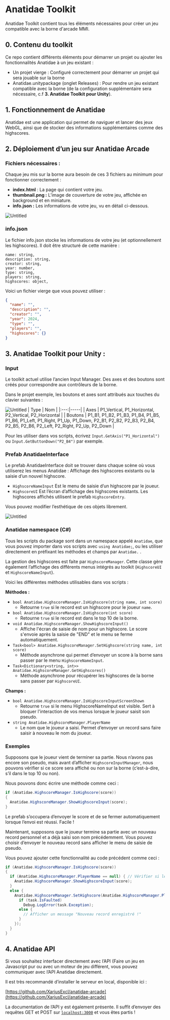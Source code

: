 # Anatidae Toolkit

Anatidae Toolkit contient tous les éléments nécessaires pour créer un jeu compatible avec la borne d'arcade MMI. 

## 0. Contenu du toolkit

Ce repo contient différents éléments pour démarrer un projet ou ajouter les fonctionnalités Anatidae à un jeu existant :

- Un projet vierge : Configuré correctement pour démarrer un projet qui sera jouable sur la borne
- Anatidae.unitypackage (onglet Releases) : Pour rendre un jeu existant compatible avec la borne (de la configuration supplémentaire sera nécessaire, c.f **3. Anatidae Toolkit pour Unity**).

## 1. Fonctionnement de Anatidae

Anatidae est une application qui permet de naviguer et lancer des jeux WebGL, ainsi que de stocker des informations supplémentaires comme des highscores.

## 2. Déploiement d’un jeu sur Anatidae Arcade

### Fichiers nécessaires :

Chaque jeu mis sur la borne aura besoin de ces 3 fichiers au minimum pour fonctionner correctement :

- **index.html** : La page qui contient votre jeu.
- **thumbnail.png :** L’image de couverture de votre jeu, affichée en background et en miniature.
- **info.json :** Les informations de votre jeu, vu en détail ci-dessous.

![Untitled](1.png)

### info.json

Le fichier info.json stocke les informations de votre jeu (et optionnellement les highscores). Il doit être structuré de cette manière :

```
name: string,
description: string, 
creator: string,
year: number,
type: string,
players: string,
highscores: object,
```

Voici un fichier vierge que vous pouvez utiliser :

```json
{
  "name": "",
  "description": "",
  "creator": "",
  "year": 2024,
  "type": "",
  "players": "",
  "highscores": {}
}
```

## 3. Anatidae Toolkit pour Unity :

### Input

Le toolkit actuel utilise l’ancien Input Manager. Des axes et des boutons sont créés pour correspondre aux contrôleurs de la borne.

Dans le projet exemple, les boutons et axes sont attribués aux touches du clavier suivantes :

![Untitled](2.png)
| Type | Nom |
|:---:|-----|
| Axes | P1_Vertical, P1_Horizontal, P2_Vertical, P2_Horizontal |
| Boutons | P1_B1, P1_B2, P1_B3, P1_B4, P1_B5, P1_B6, P1_Left, P1_Right, P1_Up, P1_Down, P2_B1, P2_B2, P2_B3, P2_B4, P2_B5, P2_B6, P2_Left, P2_Right, P2_Up, P2_Down |

Pour les utiliser dans vos scripts, écrivez `Input.GetAxis("P1_Horizontal")` ou `Input.GetButtonDown("P2_B4")` par exemple.

### Prefab AnatidaeInterface

Le prefab AnatidaeInterface doit se trouver dans chaque scène où vous utiliserez les menus Anatidae : Affichage des highscores existants ou la saisie d’un nouvel highscore.

- `HighscoreNameInput` Est le menu de saisie d’un highscore par le joueur.
- `HighscoreUI` Est l’écran d’affichage des highscores existants. Les highscores affichés utilisent le prefab `HighscoreEntry`.

Vous pouvez modifier l’esthétique de ces objets librement.

![Untitled](3.png)

### Anatidae namespace (C#)

Tous les scripts du package sont dans un namespace appelé `Anatidae`, que vous pouvez importer dans vos scripts avec `using Anatidae;`, ou les utiliser directement en préfixant les méthodes et champs par `Anatidae.` .

La gestion des highscores est faite par `HighscoreManager`.  Cette classe gère également l’affichage des différents menus intégrés au toolkit (`HighscoreUI` et `HighscoreNameInput`).

Voici les différentes méthodes utilisables dans vos scripts :

**Méthodes :**

- `bool Anatidae.HighscoreManager.IsHighscore(string name, int score)`
    - Retourne `true` si le record est un highscore pour le joueur `name`.
- `bool Anatidae.HighscoreManager.IsHighscore(int score)`
    - Retourne `true` si le record est dans le top 10 de la borne.
- `void Anatidae.HighscoreManager.ShowHighscoreInput()`
    - Affiche l'écran de saisie de nom pour un highscore. Le score s'envoie après la saisie de "END" et le menu se ferme automatiquement.
- `Task<bool> Anatidae.HighscoreManager.SetHighscore(string name, int score)`
    - Méthode asynchrone qui permet d’envoyer un score à la borne sans passer par le menu `HighscoreNameInput`.
- `Task<Dictionary<string, int>> Anatidae.HighscoreManager.GetHighscores()`
    - Méthode asynchrone pour récupérer les highscores de la borne sans passer par `HighscoreUI`.

**Champs :**

- `bool Anatidae.HighscoreManager.IsHighscoreInputScreenShown`
    - Retourne `true` si le menu HighscoreNameInput est visible. Sert à bloquer l'interaction de vos menus lorsque le joueur saisit son pseudo.
- `string Anatidae.HighscoreManager.PlayerName`
    - Le nom que le joueur a saisi. Permet d’envoyer un record sans faire saisir à nouveau le nom du joueur.

### Exemples

Supposons que le joueur vient de terminer sa partie. Nous n’avons pas encore son pseudo, mais avant d’afficher `HighscoreInputManager`, nous pouvons vérifier si ce score sera affiché ou non sur la borne (c’est-à-dire, s’il dans le top 10 ou non).

Nous pouvons donc écrire une méthode comme ceci :

```csharp
if (Anatidae.HighscoreManager.IsHighscore(score))
{
  Anatidae.HighscoreManager.ShowHighscoreInput(score);
}
```

Le prefab s’occupera d’envoyer le score et de se fermer automatiquement lorsque l’envoi est réussi. Facile !

Maintenant, supposons que le joueur termine sa partie avec un nouveau record personnel et a déjà saisi son nom précédemment. Vous pouvez choisir d’envoyer le nouveau record sans afficher le menu de saisie de pseudo.

Vous pouvez ajouter cette fonctionnalité au code précédent comme ceci :

```csharp
if (Anatidae.HighscoreManager.IsHighscore(score))
{
  if (Anatidae.HighscoreManager.PlayerName == null) { // Vérifier si le joueur a saisi un pseudo ou non
    Anatidae.HighscoreManager.ShowHighscoreInput(score);
  }
  else {
    Anatidae.HighscoreManager.SetHighscore(Anatidae.HighscoreManager.PlayerName, score).ContinueWith(task => {
      if (task.IsFaulted)
        Debug.LogError(task.Exception);
      else {
        // Afficher un message "Nouveau record enregistré !"
      }
    });
  }
}
```

## 4. Anatidae API

Si vous souhaitez interfacer directement avec l’API (Faire un jeu en Javascript pur ou avec un moteur de jeu différent, vous pouvez communiquer avec l’API Anatidae directement.

Il est très recommandé d’installer le serveur en local, disponible ici :

[https://github.com/XariusExcl/anatidae-arcade](https://github.com/XariusExcl/anatidae-arcade)

La documentation de l’API y est également présente. Il suffit d’envoyer des requêtes GET et POST sur [`localhost:3000`](http://localhost:3000) et vous êtes partis !
